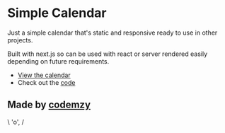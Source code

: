 Simple Calendar
=================

Just a simple calendar that's static and responsive ready to use in other projects. 

Built with next.js so can be used with react or server rendered easily depending on future requirements.


- [View the calendar](https://codemzy.github.io/simple-calendar/out/)
- Check out the [code](https://github.com/codemzy/simple-calendar)


Made by [codemzy](https://github.com/codemzy)
-------------------
\ 'o', /